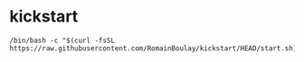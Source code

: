 # kickstart

```shell
/bin/bash -c "$(curl -fsSL https://raw.githubusercontent.com/RomainBoulay/kickstart/HEAD/start.sh)"
```
